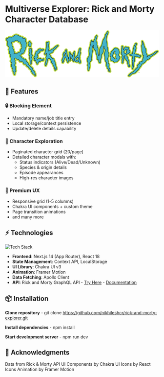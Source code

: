 # Multiverse Explorer: Rick and Morty Character Database

![Project Banner](./public/images/logo.png)

## 🚀 Features

### 🔒 Blocking Element

- Mandatory name/job title entry
- Local storage/context persistence
- Update/delete details capability

### 🌌 Character Exploration

- Paginated character grid (20/page)
- Detailed character modals with:
  - Status indicators (Alive/Dead/Unknown)
  - Species & origin details
  - Episode appearances
  - High-res character images

### 🎨 Premium UX

- Responsive grid (1-5 columns)
- Chakra UI components + custom theme
- Page transition animations
- and many more

## ⚡ Technologies

![Tech Stack](https://skillicons.dev/icons?i=nextjs,react,ts,graphql,chakra)

- **Frontend**: Next.js 14 (App Router), React 18
- **State Management**: Context API, LocalStorage
- **UI Library**: Chakra UI v3
- **Animation**: Framer Motion
- **Data Fetching**: Apollo Client
- **API**: Rick and Morty GraphQL API - [Try Here](https://rickandmortyapi.com/graphql) - [Documentation](https://rickandmortyapi.com/documentation)

## 📦 Installation

**Clone repository** - git clone https://github.com/nikhileshcr/rick-and-morty-explorer.git

**Install dependencies** - npm install

**Start development server** - npm run dev

## 🙏 Acknowledgments

Data from Rick & Morty API
UI Components by Chakra UI
Icons by React Icons
Animation by Framer Motion
